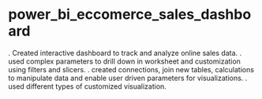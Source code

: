 # power_bi_eccomerce_sales_dashboard
. Created interactive dashboard to track and analyze online sales data.
. used complex parameters to drill down in worksheet and customization using filters and slicers. 
. created connections, join new tables, calculations to manipulate data and enable user driven parameters for visualizations.
. used different types of customized visualization.
